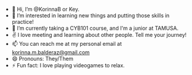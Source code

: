 - 👋 Hi, I’m @KorinnaB or Key.
- 👀 I’m interested in learning new things and putting those skills in practice!
- 🌱 I’m currently taking a CYB101 course, and I'm a junior at TAMUSA. 
- ✌️ I love meeting and learning about other people. Tell me your journey!
- 📫 You can reach me at my personal email at korinna.m.balderaz@gmail.com
- 😄 Pronouns: They/Them
- ⚡ Fun fact: I love playing videogames to relax.

<!---
KorinnaB/KorinnaB is a ✨ special ✨ repository because its `README.md` (this file) appears on your GitHub profile.
You can click the Preview link to take a look at your changes.
--->
